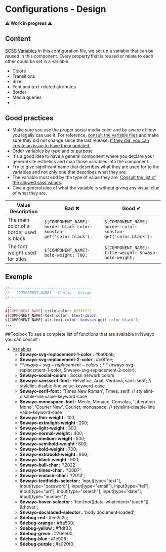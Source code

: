 # Configurations - Design

#### ⚠️ Work in progress ⚠️
####

## Content
[SCSS Variables](https://sass-lang.com/documentation/variables)
In this configuration file, we set up a variable that can be reused in this component. Every property that is reused or
relate to each other could be set in a variable.

- Colors
- Transitions
- Size
- Font and text-related attributes
- Border
- Media queries
- ...

## Good practices
- Make sure you use the proper social media color and be aware of how you legally can use it. For reference, [consult the variable files](../../../packages/toolbox/styles/_variables.scss) and make sure they did not change since the last release. [If they did, you can create an issue to have them updated.](https://github.com/absolunet/nwayo/issues)
- Order variables by type and or purpose
- It's a good idea to have a general component where you declare your general site esthetics and map those variables into the component
- Try to give significant name that describes what they are used for to the variables and not only one that describes what they are.
- The variable must end by the type of value they are. [Consult the list of the allowed sass values](https://sass-lang.com/documentation/values).
- Give a general idea of what the variable is without giving any visual clue of what they are.

| Value Description                         	| Bad ✖                                                             	| Good ✔                                                      	|
|-------------------------------------------	|-------------------------------------------------------------------	|-------------------------------------------------------------	|
| The main color of a border used is black  	| `$[COMPONENT_NAME]-border-black-color: konstan-get('color.black'); `	| `$[COMPONENT_NAME]-border-color: konstan-get('color.black');` 	|
| The font weight used for titles           	| `$[COMPONENT_NAME]-bold-weight: 700; `                              	| `$[COMPONENT_NAME]-title-weight: $nwayo-bold-weight;`       	|

## Exemple
```scss
//-------------------------------------
//-- [COMPONENT_NAME] - Config - Design
//-------------------------------------

...
$[COMPONENT_NAME]-title-color: #ffffff;
$[COMPONENT_NAME]-text-color: $text-color;
$[COMPONENT_NAME]-alt-text-color: konstan-get('color.black');
...

```

##Toolbox
To see a complete list of functions that are available in Nwayo you can consult :
- [Variables](../../../packages/toolbox/styles/_variables.scss)
  - **$nwayo-svg-replacement-1-color :** #ba0bab;
  - **$nwayo-svg-replacement-2-color :** #c0ffee;
  - **$nwayo-svg-replacement-colors :**  ($nwayo-svg-replacement-1-color, $nwayo-svg-replacement-2-color);
  - **$nwayo-social-colors :** Social network colors
  - **$nwayo-sansserif-font :**  Helvetica, Arial, Verdana, sans-serif;                                         // stylelint-disable-line value-keyword-case
  - **$nwayo-serif-font :**      'Times New Roman', Times, serif;                                               // stylelint-disable-line value-keyword-case
  - **$nwayo-monospace-font :**  Menlo, Monaco, Consolas, 'Liberation Mono', 'Courier New', Courier, monospace; // stylelint-disable-line value-keyword-case
  - **$nwayo-thin-weight :**       100;
  - **$nwayo-extralight-weight :** 200;
  - **$nwayo-light-weight :**      300;
  - **$nwayo-normal-weight :**     400;
  - **$nwayo-medium-weight :**     500;
  - **$nwayo-semibold-weight :**   600;
  - **$nwayo-bold-weight :**       700;
  - **$nwayo-extrabold-weight :**  800;
  - **$nwayo-black-weight :**      900;
  - **$nwayo-bull-char :**   '\2022'
  - **$nwayo-times-char :**  '\00D7';
  - **$nwayo-endash-char :** '\2013';
  - **$nwayo-textfields-selector :** 'input[type="text"], input[type="password"], input[type="email"], input[type="tel"], input[type="url"], input[type="search"], input[type="date"], input[type="number"]';
  - **$nwayo-hover-selector :**     'html:not([data-whatintent="touch"]) &:hover';
  - **$nwayo-docloaded-selector :** 'body.document-loaded';
  - **$debug-red :**    #ee2c2c;
  - **$debug-orange :** #ffa500;
  - **$debug-yellow :** #ffdf33;
  - **$debug-green :**  #76ee00;
  - **$debug-blue :**   #1e90ff;
  - **$debug-purple :** #a020f0;
